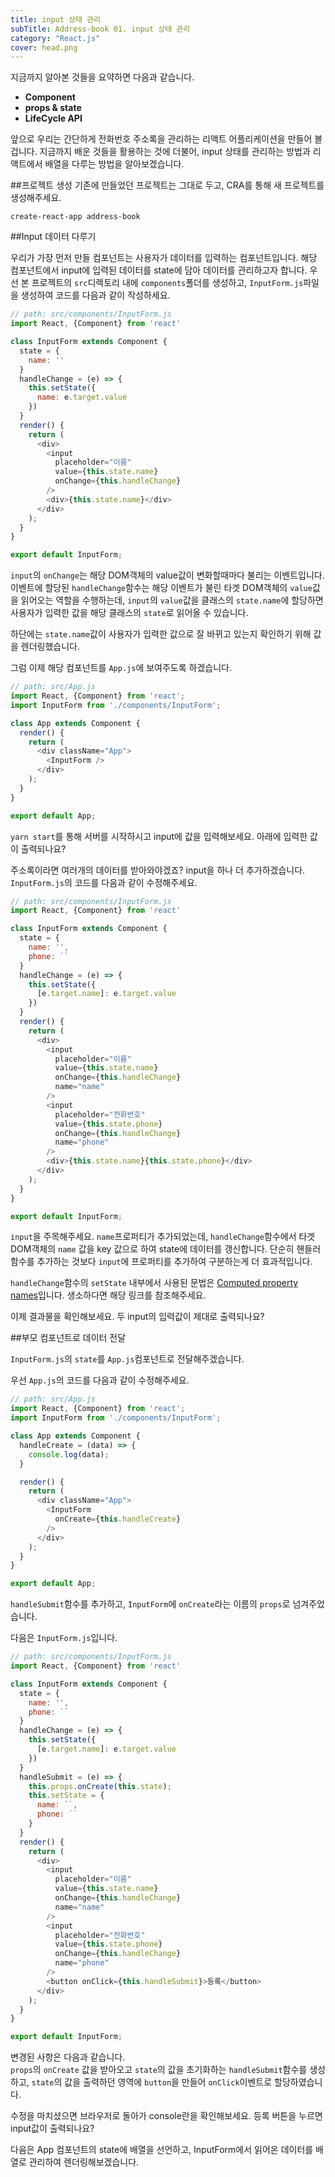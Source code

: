```yaml
---
title: input 상태 관리
subTitle: Address-book 01. input 상태 관리
category: "React.js"
cover: head.png
---
```


지금까지 알아본 것들을 요약하면 다음과 같습니다.

* **Component**
* **props & state**
* **LifeCycle API**

앞으로 우리는 간단하게 전화번호 주소록을 관리하는 리액트 어플리케이션을 만들어 볼겁니다. 지금까지 배운 것들을 활용하는 것에 더불어, input 상태를 관리하는 방법과 리액트에서 배열을 다루는 방법을 알아보겠습니다.

##프로젝트 생성
기존에 만들었던 프로젝트는 그대로 두고, CRA를 통해 새 프로젝트를 생성해주세요.
```
create-react-app address-book
```

##Input 데이터 다루기

우리가 가장 먼저 만들 컴포넌트는 사용자가 데이터를 입력하는 컴포넌트입니다. 해당 컴포넌트에서 input에 입력된 데이터를 state에 담아 데이터를 관리하고자 합니다. 우선 본 프로젝트의 `src`디렉토리 내에 `components`폴더를 생성하고, `InputForm.js`파일을 생성하여 코드를 다음과 같이 작성하세요.
```javascript
// path: src/components/InputForm.js
import React, {Component} from 'react'

class InputForm extends Component {
  state = {
    name: ''
  }
  handleChange = (e) => {
    this.setState({
      name: e.target.value
    })
  }
  render() {
    return (
      <div>
        <input
          placeholder="이름"
          value={this.state.name}
          onChange={this.handleChange}
        />
        <div>{this.state.name}</div>
      </div>
    );
  }
}

export default InputForm;
```
`input`의 `onChange`는 해당 DOM객체의 value값이 변화할때마다 불리는 이벤트입니다. 이벤트에 할당된 `handleChange`함수는 해당 이벤트가 불린 타겟 DOM객체의 `value`값을 읽어오는 역할을 수행하는데, `input`의 `value`값을 클래스의 `state.name`에 할당하면 사용자가 입력한 값을 해당 클래스의 `state`로 읽어올 수 있습니다.

하단에는 `state.name`값이 사용자가 입력한 값으로 잘 바뀌고 있는지 확인하기 위해 값을 렌더링했습니다.

그럼 이제 해당 컴포넌트를 `App.js`에 보여주도록 하겠습니다.
```javascript
// path: src/App.js
import React, {Component} from 'react';
import InputForm from './components/InputForm';

class App extends Component {
  render() {
    return (
      <div className="App">
        <InputForm />
      </div>
    );
  }
}

export default App;
```
`yarn start`를 통해 서버를 시작하시고 input에 값을 입력해보세요. 아래에 입력한 값이 출력되나요?

주소록이라면 여러개의 데이터를 받아와야겠죠? input을 하나 더 추가하겠습니다. `InputForm.js`의 코드를 다음과 같이 수정해주세요.
```javascript
// path: src/components/InputForm.js
import React, {Component} from 'react'

class InputForm extends Component {
  state = {
    name: '',
    phone: ``
  }
  handleChange = (e) => {
    this.setState({
      [e.target.name]: e.target.value
    })
  }
  render() {
    return (
      <div>
        <input
          placeholder="이름"
          value={this.state.name}
          onChange={this.handleChange}
          name="name"
        />
        <input
          placeholder="전화번호"
          value={this.state.phone}
          onChange={this.handleChange}
          name="phone"
        />
        <div>{this.state.name}{this.state.phone}</div>
      </div>
    );
  }
}

export default InputForm;
```
`input`을 주목해주세요. `name`프로퍼티가 추가되었는데, `handleChange`함수에서 타겟 DOM객체의 `name` 값을 key 값으로 하여 state에 데이터를 갱신합니다. 단순히 핸들러 함수를 추가하는 것보다 `input`에 프로퍼티를 추가하여 구분하는게 더 효과적입니다.

`handleChange`함수의 `setState` 내부에서 사용된 문법은 [Computed property names](https://developer.mozilla.org/en-US/docs/Web/JavaScript/Reference/Operators/Object_initializer#Computed_property_names)입니다. 생소하다면 해당 링크를 참조해주세요.

이제 결과물을 확인해보세요. 두 input의 입력값이 제대로 출력되나요?

##부모 컴포넌트로 데이터 전달

`InputForm.js`의 `state`를 `App.js`컴포넌트로 전달해주겠습니다.

우선 `App.js`의 코드를 다음과 같이 수정해주세요.

```javascript
// path: src/App.js
import React, {Component} from 'react';
import InputForm from './components/InputForm';

class App extends Component {
  handleCreate = (data) => {
    console.log(data);
  }

  render() {
    return (
      <div className="App">
        <InputForm
          onCreate={this.handleCreate}
        />
      </div>
    );
  }
}

export default App;
```
`handleSubmit`함수를 추가하고, `InputForm`에 `onCreate`라는 이름의 `props`로 넘겨주었습니다.

다음은 `InputForm.js`입니다.

```javascript
// path: src/components/InputForm.js
import React, {Component} from 'react'

class InputForm extends Component {
  state = {
    name: '',
    phone: ``
  }
  handleChange = (e) => {
    this.setState({
      [e.target.name]: e.target.value
    })
  }
  handleSubmit = (e) => {
    this.props.onCreate(this.state);
    this.setState = {
      name: ``,
      phone: ``
    }
  }
  render() {
    return (
      <div>
        <input
          placeholder="이름"
          value={this.state.name}
          onChange={this.handleChange}
          name="name"
        />
        <input
          placeholder="전화번호"
          value={this.state.phone}
          onChange={this.handleChange}
          name="phone"
        />
        <button onClick={this.handleSubmit}>등록</button>
      </div>
    );
  }
}

export default InputForm;
```
변경된 사항은 다음과 같습니다.  
`props`의 `onCreate` 값을 받아오고 `state`의 값을 초기화하는 `handleSubmit`함수를 생성하고, `state`의 값을 출력하던 영역에 `button`을 만들어 `onClick`이벤트로 할당하였습니다.

수정을 마치셨으면 브라우저로 돌아가 console란을 확인해보세요. 등록 버튼을 누르면 input값이 출력되나요?

다음은 App 컴포넌트의 state에 배열을 선언하고, InputForm에서 읽어온 데이터를 배열로 관리하여 렌더링해보겠습니다.

